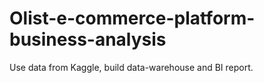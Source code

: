 # Olist-e-commerce-platform-business-analysis
Use data from Kaggle, build data-warehouse and BI report.
